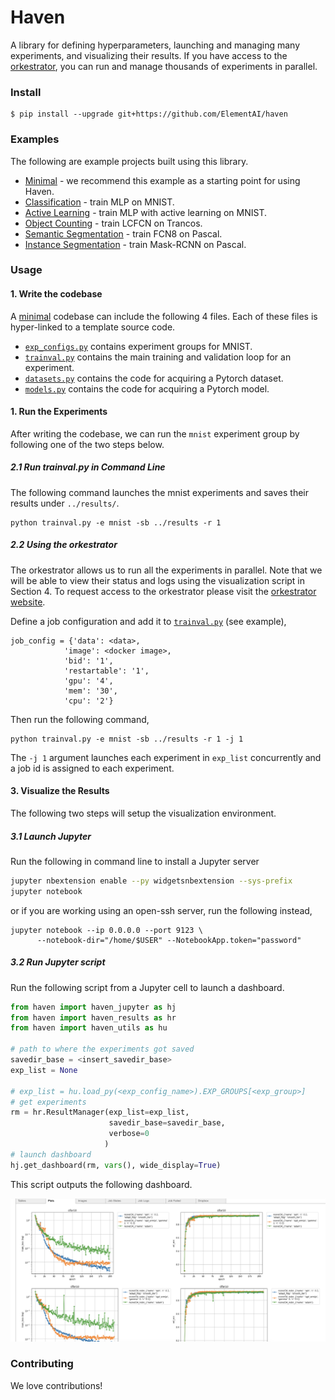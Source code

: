 <!-- <table>
    <thead>
        <tr>
            <th style="text-align:center;"><img src="docs/images/haven_logo.png" width="40%" alt="Image"></th>
        </tr>
    </thead>
    <tbody>
    </tbody>
</table> -->
# Haven 

A library for defining hyperparameters, launching and managing many experiments, and visualizing their results. If you have access to the [orkestrator](https://www.elementai.com/products/ork), you can run and manage thousands of experiments in parallel.

### Install
```
$ pip install --upgrade git+https://github.com/ElementAI/haven
```

<!-- /home/issam/Research_Ground/haven/ -->

### Examples

The following are example projects built using this library.

- [Minimal](https://github.com/ElementAI/haven/tree/master/examples/minimal) - we recommend this example as a starting point for using Haven.
- [Classification](https://github.com/ElementAI/haven/tree/master/examples/classification) - train MLP on MNIST.
- [Active Learning](https://github.com/ElementAI/haven/tree/master/examples/active_learning) - train MLP with active learning on MNIST.
- [Object Counting](https://github.com/ElementAI/haven/tree/master/examples/object_counting) - train LCFCN on Trancos.
- [Semantic Segmentation](https://github.com/ElementAI/haven/tree/master/examples/semseg) - train FCN8 on Pascal.
- [Instance Segmentation](https://github.com/ElementAI/haven/tree/master/examples/semseg) - train Mask-RCNN on Pascal.


### Usage

#### 1. Write the codebase

A [minimal](https://github.com/ElementAI/haven/tree/master/examples/minimal) codebase can include the following 4 files. Each of these files is hyper-linked to a template source code.

- [`exp_configs.py`](https://github.com/ElementAI/haven/tree/master/examples/minimal/exp_configs.py) contains experiment groups for MNIST.
- [`trainval.py`](https://github.com/ElementAI/haven/tree/master/examples/minimal/trainval.py) contains the main training and validation loop for an experiment.
- [`datasets.py`](https://github.com/ElementAI/haven/tree/master/examples/minimal/datasets.py) contains the code for acquiring a Pytorch dataset.
- [`models.py`](https://github.com/ElementAI/haven/tree/master/examples/minimal/models.py) contains the code for acquiring a Pytorch model.

#### 1. Run the Experiments

After writing the codebase, we can run the `mnist` experiment group by following one of the two steps below.

##### 2.1 Run trainval.py in Command Line

The following command launches the mnist experiments and saves their results under `../results/`.

```
python trainval.py -e mnist -sb ../results -r 1
```

##### 2.2 Using the orkestrator

The orkestrator allows us to run all the experiments in parallel. Note that we will be able to view their status and logs using the visualization script in Section 4. To request access to the orkestrator please visit the [orkestrator website](https://www.elementai.com/products/ork).

Define a job configuration  and add it to [`trainval.py`](https://github.com/ElementAI/haven/tree/master/examples/minimal/trainval.py) (see example),

```
job_config = {'data': <data>,
            'image': <docker image>,
            'bid': '1',
            'restartable': '1',
            'gpu': '4',
            'mem': '30',
            'cpu': '2'}
```

Then run the following command,

```
python trainval.py -e mnist -sb ../results -r 1 -j 1
```
The `-j 1` argument launches each experiment in `exp_list` concurrently and a job id is assigned to each experiment. 

#### 3. Visualize the Results

The following two steps will setup the visualization environment.

##### 3.1 Launch Jupyter

Run the following in command line to install a Jupyter server
```bash
jupyter nbextension enable --py widgetsnbextension --sys-prefix
jupyter notebook
```

or if you are working using an open-ssh server, run the following instead,

```
jupyter notebook --ip 0.0.0.0 --port 9123 \
      --notebook-dir="/home/$USER" --NotebookApp.token="password"
```

##### 3.2 Run Jupyter script

Run the following script from a Jupyter cell to launch a dashboard.


```python
from haven import haven_jupyter as hj
from haven import haven_results as hr
from haven import haven_utils as hu

# path to where the experiments got saved
savedir_base = <insert_savedir_base>
exp_list = None

# exp_list = hu.load_py(<exp_config_name>).EXP_GROUPS[<exp_group>]
# get experiments
rm = hr.ResultManager(exp_list=exp_list, 
                      savedir_base=savedir_base, 
                      verbose=0
                     )
# launch dashboard
hj.get_dashboard(rm, vars(), wide_display=True)
```

This script outputs the following dashboard.

![](examples/4_results.png)


### Contributing

We love contributions!
